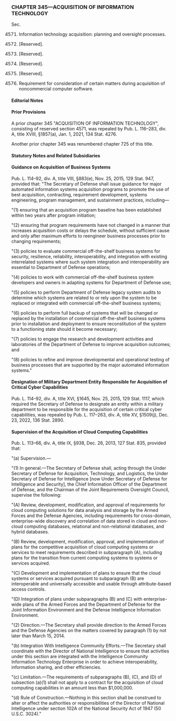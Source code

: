 ### **CHAPTER 345—ACQUISITION OF INFORMATION TECHNOLOGY** ###

Sec.

4571. Information technology acquisition: planning and oversight processes.

4572. [Reserved].

4573. [Reserved].

4574. [Reserved].

4575. [Reserved].

4576. Requirement for consideration of certain matters during acquisition of noncommercial computer software.

#### **Editorial Notes** ####

#### Prior Provisions ####

A prior chapter 345 "ACQUISITION OF INFORMATION TECHNOLOGY", consisting of reserved section 4571, was repealed by Pub. L. 116–283, div. A, title XVIII, §1857(a), Jan. 1, 2021, 134 Stat. 4276.

Another prior chapter 345 was renumbered chapter 725 of this title.

#### **Statutory Notes and Related Subsidiaries** ####

#### Guidance on Acquisition of Business Systems ####

Pub. L. 114–92, div. A, title VIII, §883(e), Nov. 25, 2015, 129 Stat. 947, provided that: "The Secretary of Defense shall issue guidance for major automated information systems acquisition programs to promote the use of best acquisition, contracting, requirement development, systems engineering, program management, and sustainment practices, including—

"(1) ensuring that an acquisition program baseline has been established within two years after program initiation;

"(2) ensuring that program requirements have not changed in a manner that increases acquisition costs or delays the schedule, without sufficient cause and only after maximum efforts to reengineer business processes prior to changing requirements;

"(3) policies to evaluate commercial off-the-shelf business systems for security, resilience, reliability, interoperability, and integration with existing interrelated systems where such system integration and interoperability are essential to Department of Defense operations;

"(4) policies to work with commercial off-the-shelf business system developers and owners in adapting systems for Department of Defense use;

"(5) policies to perform Department of Defense legacy system audits to determine which systems are related to or rely upon the system to be replaced or integrated with commercial off-the-shelf business systems;

"(6) policies to perform full backup of systems that will be changed or replaced by the installation of commercial off-the-shelf business systems prior to installation and deployment to ensure reconstitution of the system to a functioning state should it become necessary;

"(7) policies to engage the research and development activities and laboratories of the Department of Defense to improve acquisition outcomes; and

"(8) policies to refine and improve developmental and operational testing of business processes that are supported by the major automated information systems."

#### Designation of Military Department Entity Responsible for Acquisition of Critical Cyber Capabilities ####

Pub. L. 114–92, div. A, title XVI, §1645, Nov. 25, 2015, 129 Stat. 1117, which required the Secretary of Defense to designate an entity within a military department to be responsible for the acquisition of certain critical cyber capabilities, was repealed by Pub. L. 117–263, div. A, title XV, §1509(j), Dec. 23, 2022, 136 Stat. 2890.

#### Supervision of the Acquisition of Cloud Computing Capabilities ####

Pub. L. 113–66, div. A, title IX, §938, Dec. 26, 2013, 127 Stat. 835, provided that:

"(a) Supervision.—

"(1) In general.—The Secretary of Defense shall, acting through the Under Secretary of Defense for Acquisition, Technology, and Logistics, the Under Secretary of Defense for Intelligence [now Under Secretary of Defense for Intelligence and Security], the Chief Information Officer of the Department of Defense, and the Chairman of the Joint Requirements Oversight Council, supervise the following:

"(A) Review, development, modification, and approval of requirements for cloud computing solutions for data analysis and storage by the Armed Forces and the Defense Agencies, including requirements for cross-domain, enterprise-wide discovery and correlation of data stored in cloud and non-cloud computing databases, relational and non-relational databases, and hybrid databases.

"(B) Review, development, modification, approval, and implementation of plans for the competitive acquisition of cloud computing systems or services to meet requirements described in subparagraph (A), including plans for the transition from current computing systems to systems or services acquired.

"(C) Development and implementation of plans to ensure that the cloud systems or services acquired pursuant to subparagraph (B) are interoperable and universally accessible and usable through attribute-based access controls.

"(D) Integration of plans under subparagraphs (B) and (C) with enterprise-wide plans of the Armed Forces and the Department of Defense for the Joint Information Environment and the Defense Intelligence Information Environment.

"(2) Direction.—The Secretary shall provide direction to the Armed Forces and the Defense Agencies on the matters covered by paragraph (1) by not later than March 15, 2014.

"(b) Integration With Intelligence Community Efforts.—The Secretary shall coordinate with the Director of National Intelligence to ensure that activities under this section are integrated with the Intelligence Community Information Technology Enterprise in order to achieve interoperability, information sharing, and other efficiencies.

"(c) Limitation.—The requirements of subparagraphs (B), (C), and (D) of subsection (a)(1) shall not apply to a contract for the acquisition of cloud computing capabilities in an amount less than $1,000,000.

"(d) Rule of Construction.—Nothing in this section shall be construed to alter or affect the authorities or responsibilities of the Director of National Intelligence under section 102A of the National Security Act of 1947 (50 U.S.C. 3024)."